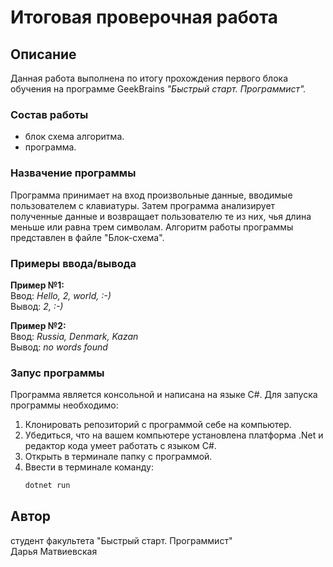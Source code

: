 # Итоговая проверочная работа
## Описание
Данная работа выполнена по итогу прохождения первого блока обучения на программе GeekBrains *"Быстрый старт. Программист".*
### Состав работы
- блок схема алгоритма.
- программа.

### Назвачение программы
Программа принимает на вход произвольные данные, вводимые пользователем с клавиатуры. Затем программа анализирует полученные данные и возвращает пользователю те из них, чья длина меньше или равна трем символам.
Алгоритм работы программы представлен в файле "Блок-схема".

### Примеры ввода/вывода
**Пример №1:**<br>
Ввод: *Hello, 2, world, :-)*<br>
Вывод: *2, :-)*<br>

**Пример №2:**<br>
Ввод: *Russia, Denmark, Kazan*<br>
Вывод: *no words found*<br>

### Запус программы
Программа является консольной и написана на языке C#.
Для запуска программы необходимо:
1. Клонировать репозиторий с программой себе на компьютер.
2. Убедиться, что на вашем компьютере установлена платформа .Net и редактор кода умеет работать с языком C#.  
2. Открыть в терминале папку с программой.
3. Ввести в терминале команду:
   ```sh
   dotnet run
   ```

## Автор
студент факультета "Быстрый старт. Программист"<br>
Дарья Матвиевская